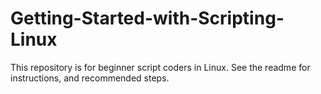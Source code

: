 # Getting-Started-with-Scripting-Linux
This repository is for beginner script coders in Linux. See the readme for instructions, and recommended steps.
